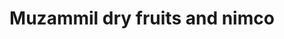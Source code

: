 ---
title: "Muzammil dry fruits and nimco"
url: /karachi/muzammil-dry-fruits-and-nimco/
shop: shop
---